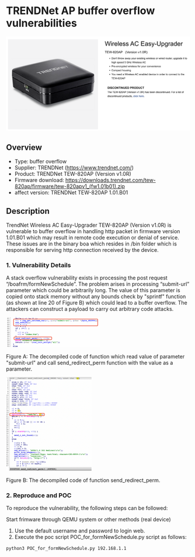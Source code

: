 # TRENDNet AP buffer overflow vulnerabilities

![image-20221027101724040](./image/image-20221027101724040.png)

## Overview

* Type: buffer overflow
* Supplier: TRENDNet  (https://www.trendnet.com/)
* Product: TRENDNet TEW-820AP (Version v1.0R)
* Firmware download: https://downloads.trendnet.com/tew-820ap/firmware/tew-820apv1_(fw1.01b01).zip
* affect version: TRENDNet TEW-820AP 1.01.B01



## Description

TrendNet Wireless AC Easy-Upgrader TEW-820AP (Version v1.0R) is vulnerable to buffer overflow in handling http packet in firmware version 1.01.B01 which may result in remote code execution or denial of service. These issues are in the binary boa which resides in /bin folder which is responsible for serving http connection received by the device.

### 1. Vulnerability Details

A stack overflow vulnerability exists in processing the post request “/boafrm/formNewSchedule”. The problem arises in processing “submit-url” parameter which could be arbitrarily long. The value of this parameter is copied onto stack memory without any bounds check by "sprintf" function (as shown at line 20 of Figure B) which could lead to a buffer overflow. The attackers can construct a payload to carry out arbitrary code attacks.



 <img src="./image/image-20221027104231703.png" alt="image-20221027104231703" style="zoom:25%;" />

Figure A: The decompiled code of function which read value of parameter "submit-url" and call send_redirect_perm function with the value as a parameter.

<img src="./image/image-20221027104500584.png" alt="image-20221027104500584" style="zoom:25%;" />

Figure B: The decompiled code of function send_redirect_perm.



### 2. Reproduce and POC

To reproduce the vulnerability, the following steps can be followed:

Start frimware through QEMU system or other methods (real device)

1. Use the default username and password to login web.
2. Execute the poc script POC_for_formNewSchedule.py script as follows:

```bash
python3 POC_for_formNewSchedule.py 192.168.1.1
```

